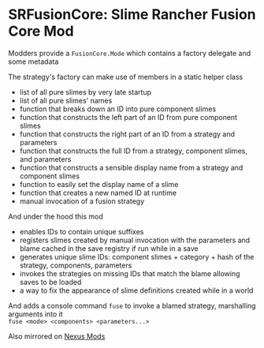 # SRFusionCore: Slime Rancher Fusion Core Mod

Modders provide a `FusionCore.Mode` which contains a factory delegate and some metadata
      
The strategy's factory can make use of members in a static helper class
 - list of all pure slimes by very late startup
 - list of all pure slimes' names
 - function that breaks down an ID into pure component slimes
 - function that constructs the left part of an ID from pure component slimes
 - function that constructs the right part of an ID from a strategy and parameters
 - function that constructs the full ID from a strategy, component slimes, and parameters
 - function that constructs a sensible display name from a strategy and component slimes
 - function to easily set the display name of a slime
 - function that creates a new named ID at runtime
 - manual invocation of a fusion strategy    
         
And under the hood this mod
 - enables IDs to contain unique suffixes
 - registers slimes created by manual invocation with the parameters and blame cached in the save registry if run while in a save
 - generates unique slime IDs: component slimes + category + hash of the strategy, components, parameters
 - invokes the strategies on missing IDs that match the blame allowing saves to be loaded 
 - a way to fix the appearance of slime definitions created while in a world
         
And adds a console command `fuse` to invoke a blamed strategy, marshalling arguments into it         
`fuse <mode> <components> <parameters...>`

Also mirrored on [Nexus Mods](https://www.nexusmods.com/slimerancher/mods/317)

